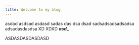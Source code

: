 ```yaml
---
title: Welcome to my blog
---
```


asdad
asdsad
asdasd
sadas
das
dsa
dsad
sadsadsadsadsadsa
adsadasdasdsa
XD
XDXD ___asd____



ASDASDASDASDASD
